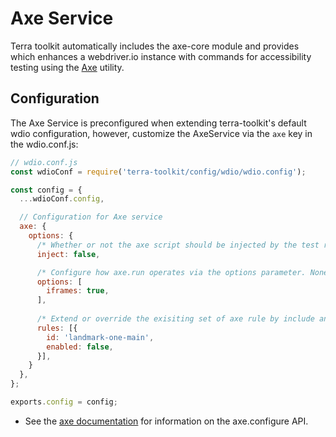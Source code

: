 # Axe Service
Terra toolkit automatically includes the axe-core module and provides which enhances a webdriver.io instance with commands for accessibility testing using the [Axe](https://github.com/dequelabs/axe-core) utility.

## Configuration

The Axe Service is preconfigured when extending terra-toolkit's default wdio configuration, however, customize the AxeService via the `axe` key in the wdio.conf.js:

```js
// wdio.conf.js
const wdioConf = require('terra-toolkit/config/wdio/wdio.config');

const config = {
  ...wdioConf.config,

  // Configuration for Axe service
  axe: {
    options: {
      /* Whether or not the axe script should be injected by the test running. If axe is already included in the test files (which slightly speed up runs), this should be disabled. This is enabled by default. */
      inject: false,

      /* Configure how axe.run operates via the options parameter. None are adjusted by default. Below is an example of enabling axe in iframes. */
      options: [
        iframes: true,
      ],
      
      /* Extend or override the exisiting set of axe rule by include an array of axe rule objects. None are provided by default. Below is an example of disabling a specific rule. */ 
      rules: [{
        id: 'landmark-one-main',
        enabled: false,
      }],
    }
  },
};

exports.config = config;
```

* See the [axe documentation](https://www.deque.com/axe/documentation/#api-name-axeconfigure) for information on the axe.configure API.